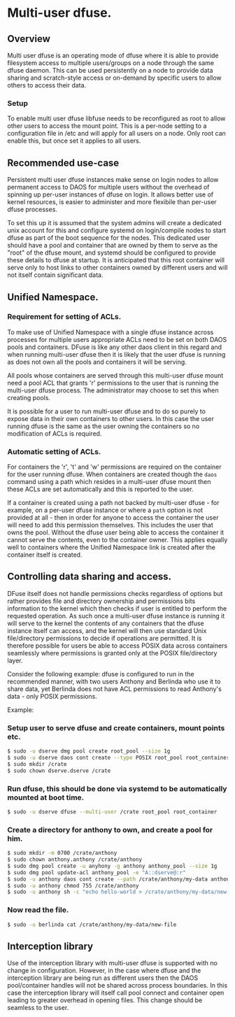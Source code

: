 # Multi-user dfuse.

## Overview

Multi user dfuse is an operating mode of dfuse where it is able to provide filesystem access to
multiple users/groups on a node through the same dfuse daemon.  This can be used persistently on a
node to provide data sharing and scratch-style access or on-demand by specific users to allow others
to access their data.

### Setup

To enable multi user dfuse libfuse needs to be reconfigured as root to allow other users to access
the mount point.  This is a per-node setting to a configuration file in /etc and will apply for all
users on a node.  Only root can enable this, but once set it applies to all users.

## Recommended use-case

Persistent multi user dfuse instances make sense on login nodes to allow permanent access to DAOS
for multiple users without the overhead of spinning up per-user instances of dfuse on login. It
allows better use of kernel resources, is easier to administer and more flexibile than per-user
dfuse processes.

To set this up it is assumed that the system admins will create a dedicated unix account for this
and configure systemd on login/compile nodes to start dfuse as part of the boot sequence for the
nodes.  This dedicated user should have a pool and container that are owned by them to serve as the
"root" of the dfuse mount, and systemd should be configured to provide these details to dfuse at
startup.  It is anticipated that this root container will serve only to host links to other
containers owned by different users and will not itself contain significant data.

## Unified Namespace.

### Requirement for setting of ACLs.

To make use of Unified Namespace with a single dfuse instance across processes for multiple users
appropriate ACLs need to be set on both DAOS pools and containers.  DFuse is like any other daos
client in this regard and when running multi-user dfuse then it is likely that the user dfuse is
running as does not own all the pools and containers it will be serving.

All pools whose containers are served through this multi-user dfuse mount need a pool ACL that
grants 'r' permissions to the user that is running the multi-user dfuse process. The administrator
may choose to set this when creating pools.

It is possible for a user to run multi-user dfuse and to do so purely to expose data in their own
containers to other users. In this case the user running dfuse is the same as the user owning the
containers so no modification of ACLs is required.

### Automatic setting of ACLs.

For containers the 'r', 't' and 'w' permissions are required on the container for the user running
dfuse.  When containers are created though the `daos` command using a path which resides in a
multi-user dfuse mount then these ACLs are set automatically and this is reported to the user.

If a container is created using a path not backed by multi-user dfuse - for example, on a per-user
dfuse instance or where a `path` option is not provided at all - then in order for anyone to access
the container the user will need to add this permission themselves.  This includes the user that
owns the pool. Without the dfuse user being able to access the container it cannot serve the
contents, even to the container owner.  This applies equally well to containers where the Unified
Namespace link is created after the container itself is created.


## Controlling data sharing and access.

DFuse itself does not handle permissions checks regardless of options but rather provides file and
directory ownership and permissions bits information to the kernel which then checks if user is
entitled to perform the requested operation.  As such once a multi-user dfuse instance is running it
will serve to the kernel the contents of any containers that the dfuse instance itself can access,
and the kernel will then use standard Unix file/directory permissions to decide if operations are
permitted.  It is therefore possible for users be able to access POSIX data across containers
seamlessly where permissions is granted only at the POSIX file/directory layer.

Consider the following example: dfuse is configured to run in the recommended manner, with two users
Anthony and Berlinda who use it to share data, yet Berlinda does not have ACL permissions to read
Anthony's data - only POSIX permissions.

Example:

### Setup user to serve dfuse and create containers, mount points etc.
```bash
$ sudo -u dserve dmg pool create root_pool --size 1g
$ sudo -u dserve daos cont create --type POSIX root_pool root_container
$ sudo mkdir /crate
$ sudo chown dserve.dserve /crate
```

### Run dfuse, this should be done via systemd to be automatically mounted at boot time.
```bash
$ sudo -u dserve dfuse --multi-user /crate root_pool root_container
```

### Create a directory for anthony to own, and create a pool for him.
```bash
$ sudo mkdir -m 0700 /crate/anthony
$ sudo chown anthony.anthony /crate/anthony
$ sudo dmg pool create -u anyhony -g anthony anthony_pool --size 1g
$ sudo dmg pool update-acl anthony_pool -e "A::dserve@:r"
$ sudo -u anthony daos cont create --path /crate/anthony/my-data anthony_pool my-data --type POSIX
$ sudo -u anthony chmod 755 /crate/anthony
$ sudo -u anthony sh -c "echo hello-world > /crate/anthony/my-data/new-file"
```

### Now read the file.
```bash
$ sudo -u berlinda cat /crate/anthony/my-data/new-file
```

## Interception library

Use of the interception library with multi-user dfuse is supported with no change in configuration.
However, in the case where dfuse and the interception library are being run as different users then
the DAOS pool/container handles will not be shared across process boundaries.  In this case the
interception library will itself call pool connect and container open leading to greater overhead in
opening files.  This change should be seamless to the user.
